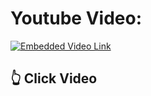 # Youtube Video:
[![Embedded Video Link](https://img.youtube.com/vi/4Sgj7OAud14/0.jpg)](https://youtu.be/4Sgj7OAud14)
## :point_up_2: Click Video
